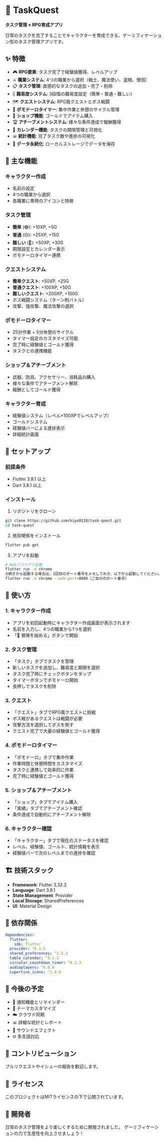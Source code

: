 # 🎯 TaskQuest

**タスク管理 × RPG育成アプリ**

日常のタスクを完了することでキャラクターを育成できる、ゲーミフィケーション型のタスク管理アプリです。

## ✨ 特徴

- 🎮 **RPG要素**: タスク完了で経験値獲得、レベルアップ
- ⚔️ **職業システム**: 4つの職業から選択（戦士、魔法使い、盗賊、僧侶）
- 📋 **タスク管理**: 直感的なタスクの追加・完了・削除
- 🎚️ **難易度システム**: 3段階の難易度設定（簡単・普通・難しい）
- 🗺️ **クエストシステム**: RPG風クエストとボス戦闘
- 🍅 **ポモドーロタイマー**: 集中作業と休憩のサイクル管理
- 🏪 **ショップ機能**: ゴールドでアイテム購入
- 🏆 **アチーブメントシステム**: 様々な条件達成で報酬獲得
- 📅 **カレンダー機能**: タスクの期限管理と可視化
- 📊 **統計機能**: 完了タスク数や進捗の可視化
- 💾 **データ永続化**: ローカルストレージでデータを保存

## 🎯 主な機能

### キャラクター作成
- 名前の設定
- 4つの職業から選択
- 各職業に専用のアイコンと特徴

### タスク管理
- **簡単** (🟢): +10XP, +5G
- **普通** (🟡): +25XP, +15G
- **難しい** (🔴): +50XP, +30G
- 期限設定とカレンダー表示
- ポモドーロタイマー連携

### クエストシステム
- **簡単クエスト**: +50XP, +25G
- **普通クエスト**: +100XP, +50G
- **難しいクエスト**: +200XP, +100G
- ボス戦闘システム（ターン制バトル）
- 攻撃、強攻撃、魔法攻撃の選択

### ポモドーロタイマー
- 25分作業 + 5分休憩のサイクル
- タイマー設定のカスタマイズ可能
- 完了時に経験値とゴールド獲得
- タスクとの連携機能

### ショップ＆アチーブメント
- 武器、防具、アクセサリー、消耗品の購入
- 様々な条件でアチーブメント解除
- 報酬としてゴールド獲得

### キャラクター育成
- 経験値システム（レベル×100XPでレベルアップ）
- ゴールドシステム
- 経験値バーによる進捗表示
- 詳細統計画面

## 🚀 セットアップ

### 前提条件
- Flutter 3.8.1 以上
- Dart 3.8.1 以上

### インストール

1. リポジトリをクローン
```bash
git clone https://github.com/kiyo0128/task-quest.git
cd task-quest
```

2. 依存関係をインストール
```bash
flutter pub get
```

3. アプリを起動
```bash
# Webブラウザで起動
flutter run -d chrome
※続きから起動する場合は、1回目のポート番号をメモしておき、以下から起動してください。
flutter run -d chrome --web-port=8080（ご自分のポート番号）
```

## 📱 使い方

### 1. キャラクター作成
- アプリを初回起動時にキャラクター作成画面が表示されます
- 名前を入力し、4つの職業から1つを選択
- 「🚀 冒険を始める」ボタンで開始

### 2. タスク管理
- 「タスク」タブでタスクを管理
- 新しいタスクを追加し、難易度と期限を選択
- タスク完了時にチェックボタンをタップ
- タイマーボタンでポモドーロ開始
- 長押しでタスクを削除

### 3. クエスト
- 「クエスト」タブでRPG風クエストに挑戦
- ボス戦があるクエストは戦闘が必要
- 攻撃方法を選択してボスを倒す
- クエスト完了で大量の経験値とゴールド獲得

### 4. ポモドーロタイマー
- 「ポモドーロ」タブで集中作業
- 作業時間と休憩時間をカスタマイズ
- タスクと連携して効率的に作業
- 完了時に経験値とゴールド獲得

### 5. ショップ＆アチーブメント
- 「ショップ」タブでアイテム購入
- 「実績」タブでアチーブメント確認
- 条件達成で自動的にアチーブメント解除

### 6. キャラクター確認
- 「キャラクター」タブで現在のステータスを確認
- レベル、経験値、ゴールド、統計情報を表示
- 経験値バーで次のレベルまでの進捗を確認

## 🏗️ 技術スタック

- **Framework**: Flutter 3.32.2
- **Language**: Dart 3.8.1
- **State Management**: Provider
- **Local Storage**: SharedPreferences
- **UI**: Material Design

## 📝 依存関係

```yaml
dependencies:
  flutter:
    sdk: flutter
  provider: ^6.1.5
  shared_preferences: ^2.5.3
  table_calendar: ^3.1.2
  circular_countdown_timer: ^0.2.3
  audioplayers: ^6.0.0
  cupertino_icons: ^1.0.8
```

## 🔮 今後の予定

- 📱 通知機能とリマインダー
- 🎨 テーマカスタマイズ
- ☁️ クラウド同期
- 📊 詳細な統計とレポート
- 🎵 サウンドエフェクト
- 🌐 多言語対応

## 🤝 コントリビューション

プルリクエストやイシューの報告を歓迎します。

## 📄 ライセンス

このプロジェクトはMITライセンスの下で公開されています。

## 🎯 開発者

日常のタスク管理をより楽しくするために開発されました。
ゲーミフィケーションの力で生産性を向上させましょう！
